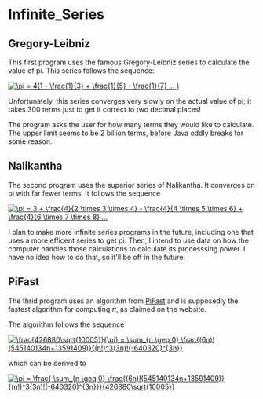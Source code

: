 # Infinite_Series
## Gregory-Leibniz
This first program uses the famous Gregory-Leibniz series to calculate the value of pi. This series follows the sequence:

<!-- $\pi = 4(1 - \frac{1}{3} + \frac{1}{5} + \frac{1}{7} ... )$ -->
<a href="https://www.codecogs.com/eqnedit.php?latex=\pi&space;=&space;4(1&space;-&space;\frac{1}{3}&space;&plus;&space;\frac{1}{5}&space;-;&space;\frac{1}{7}&space;...&space;)" target="_blank"><img src="https://latex.codecogs.com/svg.latex?\pi&space;=&space;4(1&space;-&space;\frac{1}{3}&space;&plus;&space;\frac{1}{5}&space;-;&space;\frac{1}{7}&space;...&space;)" title="\pi = 4(1 - \frac{1}{3} + \frac{1}{5} - \frac{1}{7} ... )" /></a>

Unfortunately, this series converges very slowly on the actual value of pi; it takes 300 terms just to get it correct to two decimal places!

The program asks the user for how many terms they would like to calculate. The upper limit seems to be 2 billion terms, before Java oddly breaks for some reason. 

## Nalikantha
The second program uses the superior series of Nalikantha. It converges on pi with far fewer terms. It follows the sequence

<!-- $\pi = 3 + \frac{4}{2 \times 3 \times 4} - \frac{4}{4 \times 5 \times 6} + \frac{4}{6 \times 7 \times 8} ...$ -->
<a href="https://www.codecogs.com/eqnedit.php?latex=\pi&space;=&space;3&space;&plus;&space;\frac{4}{2&space;\times&space;3&space;\times&space;4}&space;-&space;\frac{4}{4&space;\times&space;5&space;\times&space;6}&space;&plus;&space;\frac{4}{6&space;\times&space;7&space;\times&space;8}&space;..." target="_blank"><img src="https://latex.codecogs.com/svg.latex?\pi&space;=&space;3&space;&plus;&space;\frac{4}{2&space;\times&space;3&space;\times&space;4}&space;-&space;\frac{4}{4&space;\times&space;5&space;\times&space;6}&space;&plus;&space;\frac{4}{6&space;\times&space;7&space;\times&space;8}&space;..." title="\pi = 3 + \frac{4}{2 \times 3 \times 4} - \frac{4}{4 \times 5 \times 6} + \frac{4}{6 \times 7 \times 8} ..." /></a>

I plan to make more infinite series programs in the future, including one that uses a more efficent series to get pi. Then, I intend to use data on how the computer handles those calculations to calculate its processsing power. I have no idea how to do that, so it'll be off in the future.

## PiFast
The thrid program uses an algorithm from [PiFast](http://numbers.computation.free.fr/Constants/PiProgram/pifast.html) and is supposedly the fastest algorithm for computing $\pi$, as claimed on the website.

The algorithm follows the sequence

<!-- \frac{426880\sqrt{10005}}{\pi} = \sum_{n \geq 0} \frac{(6n)!(545140134n+13591409)}{(n!)^3(3n)!(-640320)^{3n}} -->
<a href="https://www.codecogs.com/eqnedit.php?latex=\frac{426880\sqrt{10005}}{\pi}&space;=&space;\sum_{n&space;\geq&space;0}&space;\frac{(6n)!(545140134n&plus;13591409)}{(n!)^3(3n)!(-640320)^{3n}}" target="_blank"><img src="https://latex.codecogs.com/svg.latex?\frac{426880\sqrt{10005}}{\pi}&space;=&space;\sum_{n&space;\geq&space;0}&space;\frac{(6n)!(545140134n&plus;13591409)}{(n!)^3(3n)!(-640320)^{3n}}" title="\frac{426880\sqrt{10005}}{\pi} = \sum_{n \geq 0} \frac{(6n)!(545140134n+13591409)}{(n!)^3(3n)!(-640320)^{3n}}" /></a>

which can be derived to

<!-- \pi = \frac{ \sum_{n \geq 0} \frac{(6n)!(545140134n+13591409)}{(n!)^3(3n)!(-640320)^{3n}}}{426880\sqrt{10005}} -->
<a href="https://www.codecogs.com/eqnedit.php?latex=\pi&space;=&space;\frac{&space;\sum_{n&space;\geq&space;0}&space;\frac{(6n)!(545140134n&plus;13591409)}{(n!)^3(3n)!(-640320)^{3n}}}{426880\sqrt{10005}}" target="_blank"><img src="https://latex.codecogs.com/svg.latex?\pi&space;=&space;\frac{&space;\sum_{n&space;\geq&space;0}&space;\frac{(6n)!(545140134n&plus;13591409)}{(n!)^3(3n)!(-640320)^{3n}}}{426880\sqrt{10005}}" title="\pi = \frac{ \sum_{n \geq 0} \frac{(6n)!(545140134n+13591409)}{(n!)^3(3n)!(-640320)^{3n}}}{426880\sqrt{10005}}" /></a>
